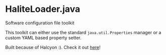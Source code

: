 # HaliteLoader.java
Software configuration file toolkit

This toolkit can either use the standard `java.util.Properties` manager or a custom YAML based property setter.


Built because of Halcyon :). Check it out [here](https://github.com/Halcyoninae/Halcyon.c)!
